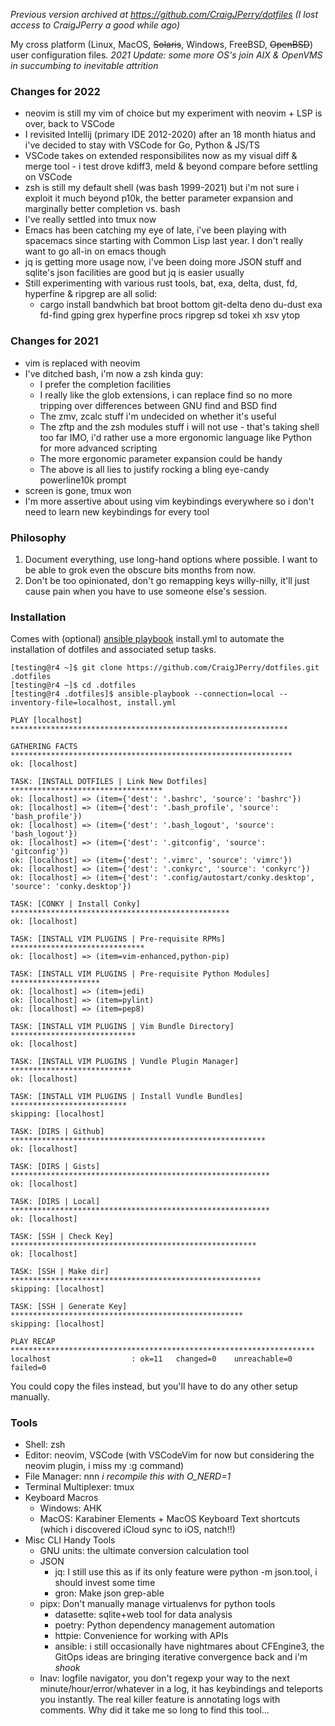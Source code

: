 _Previous version archived at https://github.com/CraigJPerry/dotfiles (I lost access to CraigJPerry a good while ago)_

My cross platform (Linux, MacOS, ~~Solaris~~, Windows, FreeBSD, ~~OpenBSD~~)
user configuration files. _2021 Update: some more OS's join AIX & OpenVMS in succumbing to inevitable attrition_

### Changes for 2022 ###

* neovim is still my vim of choice but my experiment with neovim + LSP is over, back to VSCode
* I revisited Intellij (primary IDE 2012-2020) after an 18 month hiatus and i've decided to stay with VSCode for Go, Python & JS/TS
* VSCode takes on extended responsibilites now as my visual diff & merge tool - i test drove kdiff3, meld & beyond compare before settling on VSCode
* zsh is still my default shell (was bash 1999-2021) but i'm not sure i exploit it much beyond p10k, the better parameter expansion and marginally better completion vs. bash
* I've really settled into tmux now
* Emacs has been catching my eye of late, i've been playing with spacemacs since starting with Common Lisp last year. I don't really want to go all-in on emacs though
* jq is getting more usage now, i've been doing more JSON stuff and sqlite's json facilities are good but jq is easier usually
* Still experimenting with various rust tools, bat, exa, delta, dust, fd, hyperfine & ripgrep are all solid:
  * cargo install bandwhich bat broot bottom git-delta deno du-dust exa fd-find gping grex hyperfine procs ripgrep sd tokei xh xsv ytop

### Changes for 2021 ###

* vim is replaced with neovim
* I've ditched bash, i'm now a zsh kinda guy:
  * I prefer the completion facilities
  * I really like the glob extensions, i can replace find so no more tripping over differences between GNU find and BSD find
  * The zmv, zcalc stuff i'm undecided on whether it's useful
  * The zftp and the zsh modules stuff i will not use - that's taking shell too far IMO, i'd rather use a more ergonomic language like Python for more advanced scripting
  * The more ergonomic parameter expansion could be handy
  * The above is all lies to justify rocking a bling eye-candy powerline10k prompt
* screen is gone, tmux won
* I'm more assertive about using vim keybindings everywhere so i don't need to learn new keybindings for every tool


### Philosophy ###

1. Document everything, use long-hand options where possible. I want
   to be able to grok even the obscure bits months from now.
2. Don't be too opinionated, don't go remapping keys willy-nilly,
   it'll just cause pain when you have to use someone else's session.


### Installation ###

Comes with (optional) [ansible playbook](http://www.ansibleworks.com)
install.yml to automate the installation of dotfiles and associated
setup tasks.

    [testing@r4 ~]$ git clone https://github.com/CraigJPerry/dotfiles.git .dotfiles
    [testing@r4 ~]$ cd .dotfiles
    [testing@r4 .dotfiles]$ ansible-playbook --connection=local --inventory-file=localhost, install.yml

    PLAY [localhost] **************************************************************

    GATHERING FACTS ***************************************************************
    ok: [localhost]

    TASK: [INSTALL DOTFILES | Link New Dotfiles] **********************************
    ok: [localhost] => (item={'dest': '.bashrc', 'source': 'bashrc'})
    ok: [localhost] => (item={'dest': '.bash_profile', 'source': 'bash_profile'})
    ok: [localhost] => (item={'dest': '.bash_logout', 'source': 'bash_logout'})
    ok: [localhost] => (item={'dest': '.gitconfig', 'source': 'gitconfig'})
    ok: [localhost] => (item={'dest': '.vimrc', 'source': 'vimrc'})
    ok: [localhost] => (item={'dest': '.conkyrc', 'source': 'conkyrc'})
    ok: [localhost] => (item={'dest': '.config/autostart/conky.desktop', 'source': 'conky.desktop'})

    TASK: [CONKY | Install Conky] *************************************************
    ok: [localhost]

    TASK: [INSTALL VIM PLUGINS | Pre-requisite RPMs] ******************************
    ok: [localhost] => (item=vim-enhanced,python-pip)

    TASK: [INSTALL VIM PLUGINS | Pre-requisite Python Modules] ********************
    ok: [localhost] => (item=jedi)
    ok: [localhost] => (item=pylint)
    ok: [localhost] => (item=pep8)

    TASK: [INSTALL VIM PLUGINS | Vim Bundle Directory] ****************************
    ok: [localhost]

    TASK: [INSTALL VIM PLUGINS | Vundle Plugin Manager] ***************************
    ok: [localhost]

    TASK: [INSTALL VIM PLUGINS | Install Vundle Bundles] **************************
    skipping: [localhost]

    TASK: [DIRS | Github] *********************************************************
    ok: [localhost]

    TASK: [DIRS | Gists] **********************************************************
    ok: [localhost]

    TASK: [DIRS | Local] **********************************************************
    ok: [localhost]

    TASK: [SSH | Check Key] *******************************************************
    ok: [localhost]

    TASK: [SSH | Make dir] ********************************************************
    skipping: [localhost]

    TASK: [SSH | Generate Key] ****************************************************
    skipping: [localhost]

    PLAY RECAP ********************************************************************
    localhost                  : ok=11   changed=0    unreachable=0    failed=0

You could copy the files instead, but you'll have to do any other setup manually.


### Tools ###

* Shell: zsh
* Editor: neovim, VSCode (with VSCodeVim for now but considering the neovim plugin, i miss my :g command)
* File Manager: nnn _i recompile this with O_NERD=1_
* Terminal Multiplexer: tmux
* Keyboard Macros
  * Windows: AHK
  * MacOS: Karabiner Elements + MacOS Keyboard Text shortcuts (which i discovered iCloud sync to iOS, natch!!)
* Misc CLI Handy Tools
  * GNU units: the ultimate conversion calculation tool
  * JSON
    * jq: I still use this as if its only feature were python -m json.tool, i should invest some time
    * gron: Make json grep-able
  * pipx: Don't manually manage virtualenvs for python tools
    * datasette: sqlite+web tool for data analysis
    * poetry: Python dependency management automation
    * httpie: Convenience for working with APIs
    * ansible: i still occasionally have nightmares about CFEngine3, the GitOps ideas are bringing iterative convergence back and i'm *shook*
  * lnav: logfile navigator, you don't regexp your way to the next minute/hour/error/whatever in a log, it has keybindings and teleports you instantly. The real killer feature is annotating logs with comments. Why did it take me so long to find this tool...

